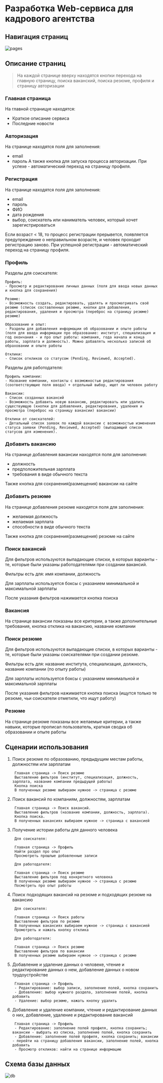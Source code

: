 # Разработка Web-сервиса для кадрового агентства

## Навигация страниц

![pages](/report/page_navigation.png "Навигация страниц")

## Описание страниц
> На каждой странице вверху находятся кнопки перехода на главную страницу, поиска ваканский, поиска резюме, профиля и страницу авторизации

### Главная страница

На главной страницуе находятся:
- Краткое описание сервиса
- Последние новости

### Авторизация

На странице находятся поля для заполнения:
- email
- пароль
А также кнопка для запуска процесса авторизации. При успехе - автоматический переход на страницу профиля.

### Регистрация

На странице находятся поля для заполнения:
- email
- пароль
- ФИО
- дата рождения
- выбор, соискатель или наниматель человек, который хочет зарегистрироваться

Если возраст < 18, то процесс регистрации прерывется, появляется предупреждение о неправильном возрасте, и человек проходит регистрацию заново.
При успешной регистрации - автоматический переход на страницу профиля.

### Профиль

Разделы для соискателя:

    Профиль:
    - Просмотр и редактирование личных данных (поля для ввода новых данных и кнопка для сохранения)

    Резюме:
    - Возможность создать, редактировать, удалять и просматривать своё резюме (список составленных резюме, кнопки для добавления, редактирования, удаления и просмотра (переброс на страницу резюме) резюме)
    
    Образование и опыт:
    - Разделы для добавления информации об образовании и опыте работы (поля для ввода информации про образование: институт, специализация и год окончания - и про опыт работы: компания, года начала и конца работы, зарплата и должность). Можно добавлять несколько записей об обраховании и опыте работы

    Отклики:
    - Список откликов со статусом (Pending, Reviewed, Accepted).

Разделы для работодателя:

    Профиль компании:
    - Название компании, контакты с возможностью редактирования (соответствующие поля ввода) + отдельный выбор, ищет ли человек работу

    Вакансии:
    - Список созданных вакансий
    - Возможность добавить новую вакансию, редактировать или удалить существующую (кнопки для добавления, редактирования, удаления и просмотра (переброс на страницу вакансии) вакансии)
    
    Отклики от соискателей:
    - Детальный список заявок по каждой вакансии с возможностью изменения статуса заявки (Pending, Reviewed, Accepted) (выпадающий список статусов для изменения).


### Добавить вакансию

На странице добавления вакансии находятся поля для заполнения:

- должность
- предположительная зарплата
- требования в виде обычного текста

Также кнопка для сохранения(размещения) вакансии на сайте

### Добавить резюме

На странице добавления резюме находятся поля для заполнения:

- желаемая должность
- желаемая зарплата
- способности в виде обычного текста

Также кнопка для сохранения(размещения) резюме на сайте

### Поиск вакансий

Для фильтров используются выпадающие списки, в которых варианты - те, которые были указаны работодателями при создании вакансий.

Фильтры есть для: имя компании, должность

Для зарплаты используется боксы с указанием минимальной и максимальной зарплаты

После указания фильтров нажимается кнопка поиска

### Вакансия

На странице вакансии показаны все критерии, а также дополнительные требования, кнопка отклика на вакансию, название компании

### Поиск резюме

Для фильтров используются выпадающие списки, в которых варианты - те, которые были указаны соискателями при создании резюме.

Фильтры есть для: название института, специализация, должность, название компании (по опыту работы)

Для зарплаты используется боксы с указанием минимальной и максимальной зарплаты

После указания фильтров нажимается кнопка поиска (ищутся только те резюме, чьи соискатели отметили, что ищут работу)

### Резюме

На странице резюме показаны все желаемые критерии, а также навыки, которые прописал пользователь, краткая сводка об образовании и опыте работы

## Сценарии использования

1. Поиск резюме по образованию, предыдущим местам работы, должностям или зарплатам

        Главная страница -> Поиск резюме
        Выставление фильтров (институт, специализация, должность, зарплата, название компании предыдущей работы)
        Кнопка поиска
        В полученных резюме выбираем нужное -> страница с резюме

2. Поиск вакансий по компаниям, должностям, зарплатам

        Главная страница -> Поиск вакансий.
        Выставление фильтров (название компании, должность, зарплата).
        Кнопка поиска.
        В полученных вакансиях выбираем нужное -> страница с вакансией

3. Получение истории работы для данного человека

        Для соискателя:

        Главная страница -> Профиль
        Найти раздел про опыт
        Просмотреть прошлые добавленные записи

        Для работодателя:

        Главная страница -> Поиск резюме
        Выставление фильтров под конкретного человека
        В полученных резюме выбираем нужное -> страница с резюме
        Посмотреть про опыт работы

4. Поиск подходящих вакансий на резюме и подходящих резюме на вакансию

        Для соискателя:

        Главная страница -> Поиск работы
        Выставление фильтров по резюме
        В полученных вакансиях выбираем нужное -> страница с вакансией
        Промотреть и нажать кнопку отклика

        Для работодателя:

        Главная страница -> Поиск резюме
        Выставление фильтров по вакансии
        В полученных резюме выбираем нужное -> страница с резюме

5. Добавление и удаление данных о человеке, чтение и редактирование данных о нем, добавление данных о новом трудоустройстве

        Главная страница -> Профиль
        - Редактирование: выбор записи, заполнение полей, кнопка сохранить
        - Добавление: выбор нужного раздела, заполнение полей, кнопка добавить
        - Удаление: выбор резюме, нажать кнопку удалить

6. Добавление и удаление компании, чтение и редактирование данных о них, добавление, удаление и редактирование вакансий

        Главная страница -> Профиль
        - Редактирование: заполнение полей профиля, кнопка сохранить; вакансии - выбрать из списка, заполнение полей, кнопка сохранить
        - Добавление: заполнение полей профиля, кнопка сохранить; вакансии - перейти на страницу добавления вакансии, заполнение полей, кнопка добавить
        - Просмотр откликов: найти на странице информацию

## Схема базы данных

![db](/db/web_db.png "Схема базы данных")